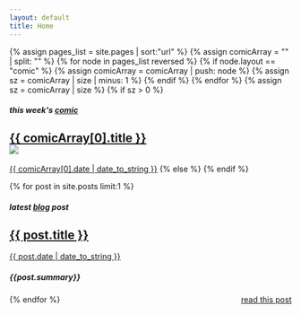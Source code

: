 ```yaml
---
layout: default
title: Home
---
```


{% assign pages_list = site.pages | sort:"url" %}
{% assign comicArray = "" | split: ""  %}
{% for node in pages_list reversed %}
{% if node.layout == "comic" %}
{% assign comicArray = comicArray | push: node %}
{% assign sz = comicArray | size | minus: 1 %}
{% endif %}
{% endfor %}
{% assign sz = comicArray | size %}
{% if sz > 0 %}


<h5>this week's <a href="/comics/">comic</a></h5>
<h2 class="post-title">
    <a href="{{ site.baseurl }}{{ comicArray[0].url }}">
        {{ comicArray[0].title }}<br>
        <img src="/public/img/comics/{{comicArray[0].id}}_tn.{{comicArray[0].ext}}">
    </a>
</h2>     
<a href="{{ site.baseurl }}{{ comicArray[0].url }}"><span class="post-date">{{ comicArray[0].date | date_to_string }}</span></a>
{% else %}
{% endif %}


{% for post in site.posts limit:1 %}
<h5>latest <a href="/blog/">blog</a> post</h5>
<div class="posts">
  <div class="post-summary">
    <h2 class="post-title">
      <a href="{{ site.baseurl }}{{ post.url }}">
        {{ post.title }}
      </a>
    </h2>
    <a href="{{ site.baseurl }}{{ post.url }}"><span class="post-date">{{ post.date | date_to_string }}</span></a>
    <h5>{{post.summary}}</h5>
    <span style="float: right;"><a href="{{ site.baseurl }}{{ post.url }}">read this post</a></span>
  </div>
</div>
{% endfor %}
<!--
<hr>
<h5><a href="/bibliography/">bibliography</a> &amp; <a href="/annotations/">annotation</a> updates</h5>
none at this time
-->
